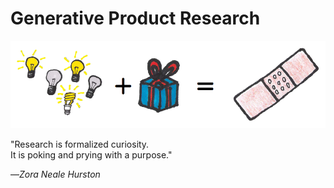# Generative Product Research

![](../.gitbook/assets/framework-lean-startup-playbook-generative-product-research.png)

"Research is formalized curiosity.  
It is poking and prying with a purpose."

—_Zora Neale Hurston_

